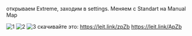 открываем Extreme, заходим в settings. Меняем с Standart на Manual Map

![1](https://user-images.githubusercontent.com/117605094/232152988-7524d8c2-cce0-4a8b-b837-a974f1169b13.png)
![2](https://user-images.githubusercontent.com/117605094/232153009-a20fe3c2-187c-4eab-b525-084cf4627324.png)
![3](https://user-images.githubusercontent.com/117605094/232153021-926a46e1-fb42-449f-b433-86279b9c603f.png)
скачивайте это:
https://leit.link/zpZb
https://leit.link/ApZb

